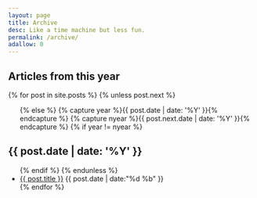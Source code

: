 ```yaml
---
layout: page
title: Archive
desc: Like a time machine but less fun.
permalink: /archive/
adallow: 0
---
```


<section id="archive">
<h2>Articles from this year</h2>
{% for post in site.posts %}
  {% unless post.next %}

  <ul class="this">
  {% else %}
  {% capture year %}{{ post.date | date: '%Y' }}{% endcapture %}
  {% capture nyear %}{{ post.next.date | date: '%Y' }}{% endcapture %}
  {% if year != nyear %}
  </ul>
  <h2>{{ post.date | date: '%Y' }}</h2>

  <ul class="past">
  {% endif %}
  {% endunless %}
 <li class="arch-list"><a href="{{site.baseurl}}{{ post.url }}">{{ post.title }}</a>&nbsp;<time>{{ post.date | date:"%d %b" }}</time></li>
{% endfor %}
  </ul>
</section>
